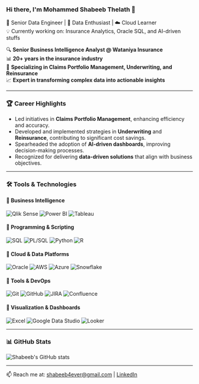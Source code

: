 ### Hi there, I'm Mohammed Shabeeb Thelath 👋

🔭 Senior Data Engineer  | 🚀 Data Enthusiast | ☁️ Cloud Learner  
💡 Currently working on: Insurance Analytics, Oracle SQL, and AI-driven stuffs

🔍 **Senior Business Intelligence Analyst @ Wataniya Insurance**  
📊 **20+ years in the insurance industry**  
🚀 **Specializing in Claims Portfolio Management, Underwriting, and Reinsurance**  
📈 **Expert in transforming complex data into actionable insights**

---

### 🏆 Career Highlights

- Led initiatives in **Claims Portfolio Management**, enhancing efficiency and accuracy.
- Developed and implemented strategies in **Underwriting** and **Reinsurance**, contributing to significant cost savings.
- Spearheaded the adoption of **AI-driven dashboards**, improving decision-making processes.
- Recognized for delivering **data-driven solutions** that align with business objectives.

---

### 🛠️ Tools & Technologies

#### 🔹 Business Intelligence
![Qlik Sense](https://img.shields.io/badge/-Qlik%20Sense-000?style=flat&logo=qlik)
![Power BI](https://img.shields.io/badge/-Power%20BI-000?style=flat&logo=powerbi)
![Tableau](https://img.shields.io/badge/-Tableau-000?style=flat&logo=tableau)

#### 🔹 Programming & Scripting
![SQL](https://img.shields.io/badge/-SQL-000?style=flat&logo=postgresql)
![PL/SQL](https://img.shields.io/badge/-PL%2FSQL-000?style=flat&logo=oracle)
![Python](https://img.shields.io/badge/-Python-000?style=flat&logo=python)
![R](https://img.shields.io/badge/-R-000?style=flat&logo=r)

#### 🔹 Cloud & Data Platforms
![Oracle](https://img.shields.io/badge/-Oracle-000?style=flat&logo=oracle)
![AWS](https://img.shields.io/badge/-AWS-000?style=flat&logo=amazonaws)
![Azure](https://img.shields.io/badge/-Azure-000?style=flat&logo=microsoftazure)
![Snowflake](https://img.shields.io/badge/-Snowflake-000?style=flat&logo=snowflake)

#### 🔹 Tools & DevOps
![Git](https://img.shields.io/badge/-Git-000?style=flat&logo=git)
![GitHub](https://img.shields.io/badge/-GitHub-000?style=flat&logo=github)
![JIRA](https://img.shields.io/badge/-JIRA-000?style=flat&logo=jira)
![Confluence](https://img.shields.io/badge/-Confluence-000?style=flat&logo=confluence)

#### 🔹 Visualization & Dashboards
![Excel](https://img.shields.io/badge/-Excel-000?style=flat&logo=microsoftexcel)
![Google Data Studio](https://img.shields.io/badge/-Google%20Data%20Studio-000?style=flat&logo=google)
![Looker](https://img.shields.io/badge/-Looker-000?style=flat&logo=looker)

---

### 📊 GitHub Stats

![Shabeeb's GitHub stats](https://github-readme-stats.vercel.app/api?username=shabeebthelath&show_icons=true&theme=radical)

---

📫 Reach me at: shabeeb4ever@gmail.com | [LinkedIn](https://www.linkedin.com/in/shabeebthelath)
